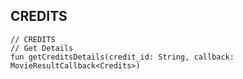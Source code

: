 ## CREDITS

    // CREDITS
    // Get Details
    fun getCreditsDetails(credit_id: String, callback: MovieResultCallback<Credits>)